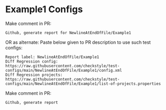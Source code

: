 # Example1 Configs
Make comment in PR:
```
Github, generate report for NewlineAtEndOfFile/Example1
```
OR as alternate:
Paste below given to PR description to use such test configs:
```
Report label: NewlineAtEndOfFile/Example1
Diff Regression config: https://raw.githubusercontent.com/checkstyle/test-configs/main/NewlineAtEndOfFile/Example1/config.xml
Diff Regression projects: https://raw.githubusercontent.com/checkstyle/test-configs/main/NewlineAtEndOfFile/Example1/list-of-projects.properties
```
Make comment in PR:
```
Github, generate report
```
